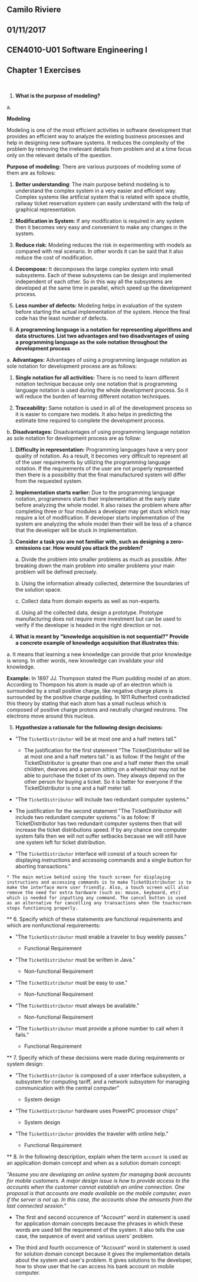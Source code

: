 ## Camilo Riviere
## 01/11/2017
## CEN4010-U01 Software Engineering I
## Chapter 1 Exercises
<br>

1. <strong> What is the purpose of modeling?</strong>  

  a.

  <strong>Modeling</strong>

  Modeling is one of the most efficient activities in software development that provides an efficient way to analyze the existing business processes and help in designing new software systems. It reduces the complexity of the problem by removing the irrelevant details from problem and at a time focus only on the relevant details of the question.

  <strong>Purpose of modeling:</strong> There are various purposes of modeling some of them are as follows:

  1. <strong>Better understanding</strong>: The main purpose behind modeling is to understand the complex system in a very easier and efficient way. Complex systems like artificial system that is related with space shuttle, railway ticket reservation system can easily understand with the help of graphical representation.

  2. <strong>Modification in System:</strong> If any modification is required in any system then it becomes very easy and convenient to make any changes in the system.

  3. <strong>Reduce risk:</strong> Modeling reduces the risk in experimenting with models as compared with real scenario. In other words it can be said that it also reduce the cost of modification.

  4. <strong>Decompose:</strong> It decomposes the large complex system into small subsystems. Each of these subsystems can be design and implemented independent of each other. So in this way all the subsystems are developed at the same time in parallel, which speed up the development process.

  5. <strong>Less number of defects:</strong> Modeling helps in evaluation of the system before starting the actual implementation of the system. Hence the final code has the least number of defects.

2. <strong>A programming language is a notation for representing algorithms and data structures. List two advantages and two disadvantages of using a programming language as the sole notation throughout the development process</strong>

  a. <strong>Advantages:</strong> Advantages of using a programming language notation as sole notation for development process are as follows:

  1. <strong>Single notation for all activities:</strong> There is no need to learn different notation technique because only one notation that is programming language notation is used during the whole development process. So it will reduce the burden of learning different notation techniques.

  2. <strong>Traceability:</strong> Same notation is used in all of the development process so it is easier to compare two models. It also helps in predicting the estimate time required to complete the development process.

  b. <strong>Disadvantages:</strong> Disadvantages of using programming language notation as sole notation for development process are as follow:

  1. <strong>Difficulty in representation:</strong> Programming languages have a very poor quality of notation. As a result, it becomes very difficult to represent all of the user requirements by utilizing the programming language notation. If the requirements of the user are not properly represented then there is a possibility that the final manufactured system will differ from the requested system.

  2. <strong>Implementation starts earlier:</strong> Due to the programming language notation, programmers starts their implementation at the early state before analyzing the whole model. It also raises the problem where after completing three or four modules a developer may get stuck which may require a lot of modification. If developer starts implementation of the system are analyzing the whole model then their will be less of a chance that the developer will be stuck in implementation.

3. <strong>Consider a task you are not familiar with, such as designing a zero-emissions car. How would you attack the problem?</strong>

    a. Divide the problem into smaller problems as much as possible. After breaking down the main problem into smaller problems your main problem will be defined precisely.

    b. Using the information already collected, determine the boundaries of the solution space.

    c. Collect data from domain experts as well as non-experts.

    d. Using all the collected data, design a prototype. Prototype manufacturing does not require more investment but can be used to verify if the developer is headed in the right direction or not.

4. <strong>What is meant by "knowledge acquisition is not sequential?" Provide a concrete example of knowledge acquisition that illustrates this:</strong>

  a. It means that learning a new knowledge can provide that prior knowledge is wrong. In other words, new knowledge can invalidate your old knowledge.

  <strong>Example:</strong> In 1897 JJ. Thompson stated the Plum pudding model of an atom. According to Thompson his atom is made up of an electron which is surrounded by a small positive charge, like negative charge plums is surrounded by the positive charge pudding. In 1911 Rutherford contradicted this theory by stating that each atom has a small nucleus which is composed of positive charge protons and neutrally charged neutrons. The electrons move around this nucleus.

5. <strong>Hypothesize a rationale for the following design decisions:</strong>


* "The <code>TicketDistributor</code> will be at most one and a half meters tall."

  * The justification for the first statement "The TicketDistributor will be at most one and a half meters tall." is as follow: If the height of the TicketDistributor is greater than one and a half meter then the small children, dwarves and a person sitting on a wheelchair may not be able to purchase the ticket of its own. They always depend on the other person for buying a ticket. So it is better for everyone if the TicketDistributor is one and a half meter tall.


* "The <code>TicketDistributor</code> will include two redundant computer systems."

 * The justification for the second statement "The TicketDistributor will include two redundant computer systems." is as follow: If TicketDistributor has two redundant computer systems then that will increase the ticket distributions speed. If by any chance one computer system falls then we will not suffer setbacks because we will still have one system left for ticket distribution.


  *  "The <code>TicketDistributor</code> interface will consist of a touch screen for displaying instructions and accessing commands and a single button for aborting transactions."

    * The main motive behind using the touch screen for displaying instructions and accessing commands is to make TicketDistributor is to make the interface more user friendly. Also, a touch screen will also remove the need for extra hardware (such as: mouse, keyboard, etc) which is needed for inputting any command. The cancel button is used as an alternative for cancelling any transactions when the touchscreen stops functioning properly.


** 6. Specify which of these statements are functional requirements and which are nonfunctional requirements:

* "The <code>TicketDistributor</code> must enable a traveler to buy weekly passes."
  * Functional Requirement


* "The <code>TicketDistributor</code> must be written in Java."
  * Non-functional Requirement


* "The <code>TicketDistributor</code> must be easy to use."
  * Non-functional Requirement


* "The <code>TicketDistributor</code> must always be available."
  * Non-functional Requirement


* "The <code>TicketDistributor</code> must provide a phone number to call when it fails."
  * Functional Requirement


** 7. Specify which of these decisions were made during requirements or system design:

* "The <code>TicketDistributor</code> is composed of a user interface subsystem, a subsystem for computing tariff, and a network subsystem for managing communication with the central computer"
  * System design


* "The <code>TicketDistributor</code> hardware uses PowerPC processor chips"
  * System design


* "The <code>TicketDistributor</code> provides the traveler with online help."
  * Functional Requirement

** 8. In the following description, explain when the term <code>account</code> is used as an application domain concept and when as a solution domain concept:

  <i>"Assume you are developing an online system for managing bank accounts for mobile customers. A major design issue is how to provide access to the accounts when the customer cannot establish an online connection. One proposal is that accounts are made available on the mobile computer, even if the server is not up. In this case, the accounts show the amounts from the last connected session."</i>

- The first and second occurence of "Account" word in statement is used for application domain concepts because the phrases in which these words are used tell the requirement of the system. It also tells the use case, the sequence of event and various users' problem.

- The third and fourth occurrence of "Account" word in statement is used for solution domain concept because it gives the implementation details about the system and user's problem. It gives solutions to the developer, how to show user that he can access his bank account on mobile computer.
